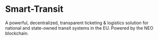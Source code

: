 # Smart-Transit
A powerful, decentralized, transparent ticketing &amp; logistics solution for national and state-owned transit systems in the EU. Powered by the NEO blockchain.
